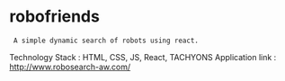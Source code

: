 # robofriends
     A simple dynamic search of robots using react.

  Technology Stack : HTML, CSS, JS, React, TACHYONS 
    Application link : http://www.robosearch-aw.com/
